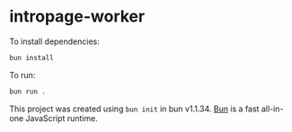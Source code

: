 # intropage-worker

To install dependencies:

```bash
bun install
```

To run:

```bash
bun run .
```

This project was created using `bun init` in bun v1.1.34. [Bun](https://bun.sh) is a fast all-in-one JavaScript runtime.
